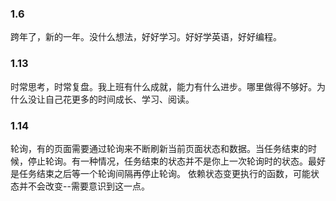 ### 1.6
跨年了，新的一年。没什么想法，好好学习。好好学英语，好好编程。

### 1.13
时常思考，时常复盘。我上班有什么成就，能力有什么进步。哪里做得不够好。为什么没让自己花更多的时间成长、学习、阅读。

### 1.14
轮询，有的页面需要通过轮询来不断刷新当前页面状态和数据。当任务结束的时候，停止轮询。有一种情况，任务结束的状态并不是你上一次轮询时的状态。最好是任务结束之后等一个轮询间隔再停止轮询。
依赖状态变更执行的函数，可能状态并不会改变--需要意识到这一点。